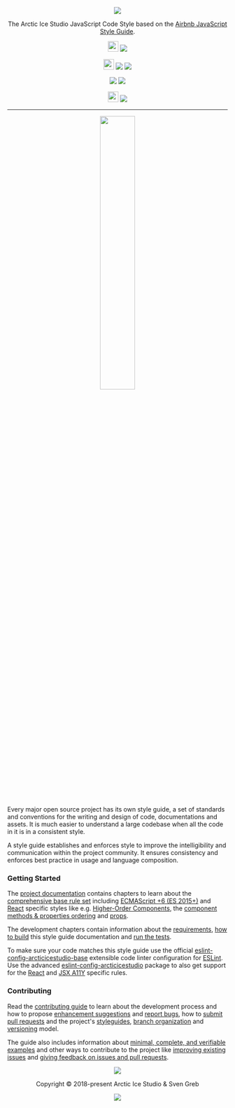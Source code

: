 <p align="center"><img src="https://rawgit.com/arcticicestudio/styleguide-javascript/develop/assets/styleguide-javascript-banner-typography.svg"/></p>

<p align="center">The Arctic Ice Studio JavaScript Code Style based on the <a href="https://github.com/airbnb/javascript">Airbnb JavaScript Style Guide</a>.</p>

<p align="center"><img src="https://assets-cdn.github.com/favicon.ico" width=24 height=24/> <a href="https://github.com/arcticicestudio/styleguide-javascript/releases/latest"><img src="https://img.shields.io/github/release/arcticicestudio/styleguide-javascript.svg?style=flat-square"/></a></p>

<p align="center"><img src="https://www.npmjs.com/static/images/touch-icons/favicon-32x32.png" width=24 height=24/> <a href="https://www.npmjs.com/package/eslint-config-arcticicestudio"><img src="https://img.shields.io/npm/v/eslint-config-arcticicestudio.svg?style=flat-square&label=eslint-config-arcticicestudio"/></a> <a href="https://www.npmjs.com/package/eslint-config-arcticicestudio-base"><img src="https://img.shields.io/npm/v/eslint-config-arcticicestudio-base.svg?style=flat-square&label=eslint-config-arcticicestudio-base"/></a></p>

<p align="center"><a href="https://arcticicestudio.github.io/styleguide-javascript"><img src="https://img.shields.io/badge/Docs-0.1.0-5E81AC.svg?style=flat-square"/></a> <a href="https://github.com/arcticicestudio/styleguide-javascript/blob/develop/CHANGELOG.md#010"><img src="https://img.shields.io/badge/Changelog-0.1.0-5E81AC.svg?style=flat-square"/></a></p>

<p align="center"><img src="https://circleci.com/favicon.ico" width=24 height=24/> <a href="https://circleci.com/gh/arcticicestudio/styleguide-javascript"><img src="https://img.shields.io/circleci/project/github/arcticicestudio/styleguide-javascript/develop.svg?style=flat-square"/></a></p>

---

<p align="center"><img src="https://cdn.rawgit.com/arcticicestudio/styleguide-javascript/develop/assets/styleguide-javascript-banner-typography-badge.svg" width="40%" /></p>

Every major open source project has its own style guide, a set of standards and conventions for the writing and design of code, documentations and assets. It is much easier to understand a large codebase when all the code in it is in a consistent style.

A style guide establishes and enforces style to improve the intelligibility and communication within the project community. It ensures consistency and enforces best practice in usage and language composition.

### Getting Started

The [project documentation][docs] contains chapters to learn about
the [comprehensive base rule set][docs-rules] including [ECMAScript +6 (ES 2015+)][docs-rules-ecmascript_6+_styles] and [React][docs-rules-react] specific styles like e.g. [Higher-Order Components][docs-rules-react-hoc], the [component methods & properties ordering][docs-rules-react-ordering-methods_and_properties] and [props][docs-rules-react-props].

The development chapters contain information about the [requirements][docs-dev-requirements], [how to build][docs-dev-building] this style guide documentation and [run the tests][docs-dev-testing].

To make sure your code matches this style guide use the official [eslint-config-arcticicestudio-base][eslint-config-arcticicestudio-base-ghio] extensible code linter configuration for [ESLint][eslint]. Use the advanced [eslint-config-arcticicestudio][eslint-config-arcticicestudio-ghio] package to also get support for the [React][react] and [JSX A11Y][npm-eslint-plugin-jsx-a11y] specific rules.

### Contributing

Read the [contributing guide][docs-dev-contributing] to learn about the development process and how to propose [enhancement suggestions][docs-dev-contributing-enhancements] and [report bugs][docs-dev-contributing-bug-reports], how to [submit pull requests][docs-dev-contributing-pr] and the project's [styleguides][docs-dev-contributing-styleguides], [branch organization][docs-dev-contributing-branch-org] and [versioning][docs-dev-contributing-versioning] model.

The guide also includes information about [minimal, complete, and verifiable examples][docs-dev-contributing-mcve] and other ways to contribute to the project like [improving existing issues][docs-dev-contributing-other-improve-issues] and [giving feedback on issues and pull requests][docs-dev-contributing-other-feedback].

<p align="center"><img src="https://cdn.rawgit.com/arcticicestudio/nord/develop/assets/banner-footer-mountains.svg" /></p>

<p align="center">Copyright &copy; 2018-present Arctic Ice Studio & Sven Greb</p>

<p align="center"><a href="https://github.com/arcticicestudio/styleguide-javascript/blob/develop/LICENSE.md"><img src="https://img.shields.io/badge/License-MIT-5E81AC.svg?style=flat-square"/></a></p>

[docs]: https://arcticicestudio.github.io/styleguide-javascript
[docs-dev-building]: https://arcticicestudio.github.io/styleguide-javascript/development/building.html
[docs-dev-contributing]: https://arcticicestudio.github.io/styleguide-javascript/development/contributing.html
[docs-dev-contributing-branch-org]: https://arcticicestudio.github.io/styleguide-javascript/development/contributing.html#branch-organization
[docs-dev-contributing-bug-reports]: https://arcticicestudio.github.io/styleguide-javascript/development/contributing.html#bug-reports
[docs-dev-contributing-enhancements]: https://arcticicestudio.github.io/styleguide-javascript/development/contributing.html#enhancement-suggestions
[docs-dev-contributing-mcve]: https://arcticicestudio.github.io/styleguide-javascript/development/contributing.html#mcve
[docs-dev-contributing-other-feedback]: https://arcticicestudio.github.io/styleguide-javascript/development/contributing.html#give-feedback-on-issues-and-pull-requests
[docs-dev-contributing-other-improve-issues]: https://arcticicestudio.github.io/styleguide-javascript/development/contributing.html#improve-issues
[docs-dev-contributing-pr]: https://arcticicestudio.github.io/styleguide-javascript/development/contributing.html#pull-requests
[docs-dev-contributing-styleguides]: https://arcticicestudio.github.io/styleguide-javascript/development/contributing.html#styleguides
[docs-dev-contributing-versioning]: https://arcticicestudio.github.io/styleguide-javascript/development/contributing.html#versioning
[docs-dev-requirements]: https://arcticicestudio.github.io/styleguide-javascript/development/requirements.html
[docs-rules]: https://arcticicestudio.github.io/styleguide-javascript/rules/index.html
[docs-rules-ecmascript_6+_styles]: https://arcticicestudio.github.io/styleguide-javascript/rules/ecmascript_6+_styles.html
[docs-rules-react]: https://arcticicestudio.github.io/styleguide-javascript/rules/react/index.html
[docs-rules-react-hoc]: https://arcticicestudio.github.io/styleguide-javascript/rules/react/higher_order_components.html
[docs-rules-react-ordering-methods_and_properties]: https://arcticicestudio.github.io/styleguide-javascript/rules/react/ordering.html#component-methods-and-properties
[docs-rules-react-props]: https://arcticicestudio.github.io/styleguide-javascript/rules/react/props.html
[docs-dev-testing]: https://arcticicestudio.github.io/styleguide-javascript/development/testing.html
[eslint]: https://eslint.org
[eslint-config-arcticicestudio-base-ghio]: https://arcticicestudio.github.io/eslint-config-arcticicestudio-base
[eslint-config-arcticicestudio-ghio]: https://arcticicestudio.github.io/eslint-config-arcticicestudio
[npm-eslint-plugin-jsx-a11y]: https://www.npmjs.com/package/eslint-plugin-jsx-a11y
[react]: https://reactjs.org
